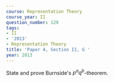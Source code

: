 ```yaml
---
course: Representation Theory
course_year: II
question_number: 129
tags:
- II
- '2013'
- Representation Theory
title: 'Paper 4, Section II, G '
year: 2013
---
```




State and prove Burnside's $p^{a} q^{b}$-theorem.